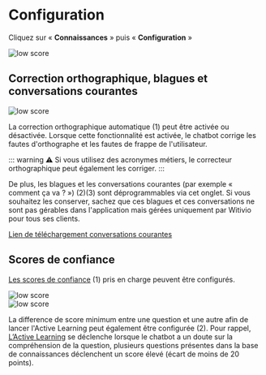 # Configuration

Cliquez sur « **Connaissances** » puis « **Configuration** »

<div class="image_center">
  <img :src="$withBase('/assets/img/fr/connaissances/configuration1.png')" alt="low score">
</div>




## Correction orthographique, blagues et conversations courantes

<div class="image_center">
  <img :src="$withBase('/assets/img/fr/connaissances/configuration2.png')" alt="low score">
</div>




La correction orthographique automatique (1) peut être activée ou désactivée. Lorsque cette fonctionnalité est activée, le chatbot corrige les fautes d'orthographe et les fautes de frappe de l'utilisateur.

::: warning ⚠️
Si vous utilisez des acronymes métiers, le correcteur orthographique peut également les corriger.
:::

De plus, les blagues et les conversations courantes (par exemple « comment ça va ? ») (2)(3) sont déprogrammables via cet onglet. Si vous souhaitez les conserver, sachez que ces blagues et ces conversations ne sont pas gérables dans l'application mais gérées uniquement par Witivio pour tous ses clients.  
  
[Lien de téléchargement conversations courantes](https://witivio.blob.core.windows.net/static/Chitchat.xlsx) 


## Scores de confiance

[Les scores de confiance](/fr/chatbot/boite_de_reception/regles_des_scores.html) (1) pris en charge peuvent être configurés.

<div class="image_center">
  <img :src="$withBase('/assets/img/fr/connaissances/configuration3.png')" alt="low score">
</div>

<div class="image_center">
  <img :src="$withBase('/assets/img/fr/connaissances/configuration4.png')" alt="low score">
</div>

La difference de score minimum entre une question et une autre afin de lancer l'Active Learning peut également être configurée (2). Pour rappel, [L’Active Learning](/fr/chatbot/outils/active_learning.html) se déclenche lorsque le chatbot a un doute sur la compréhension de la question, plusieurs questions présentes dans la base de connaissances déclenchent un score élevé (écart de moins de 20 points).

